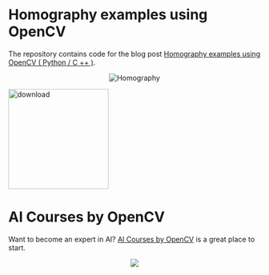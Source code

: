 # Homography examples using OpenCV

The repository contains code for the blog post [Homography examples using OpenCV ( Python / C ++ )](https://www.learnopencv.com/homography-examples-using-opencv-python-c/).

<p align="center"><img src="https://learnopencv.com/wp-content/uploads/2016/01/homography-example-768x511.jpg" alt="Homography"></p>

[<img src="https://learnopencv.com/wp-content/uploads/2022/07/download-button-e1657285155454.png" alt="download" width="200">](https://www.dropbox.com/scl/fo/3gdhj4tt0nx8fsofiw8j9/h?dl=1&rlkey=kwqdd8zbnf06nk5odj1ado3vo)


# AI Courses by OpenCV

Want to become an expert in AI? [AI Courses by OpenCV](https://opencv.org/courses/) is a great place to start. 

<a href="https://opencv.org/courses/">
<p align="center"> 
<img src="https://www.learnopencv.com/wp-content/uploads/2020/04/AI-Courses-By-OpenCV-Github.png">
</p>
</a>
